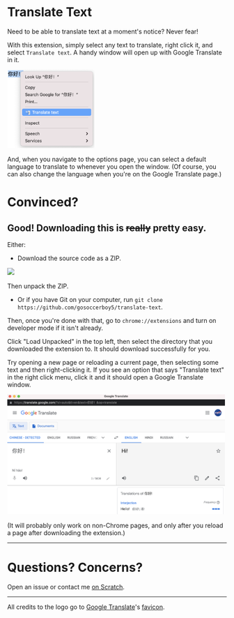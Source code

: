 # Translate Text
Need to be able to translate text at a moment's notice? Never fear!

With this extension, simply select any text to translate, right click it, and select `Translate text`. A handy window will open up with Google Translate in it.

<img src="images/contextmenu.png" width="200px">

And, when you navigate to the options page, you can select a default language to translate to whenever you open the window. (Of course, you can also change the language when you're on the Google Translate page.)

# Convinced?
## Good! Downloading this is <s>really</s> pretty easy.

Either:
 - Download the source code as a ZIP.

 <img src="https://user-images.githubusercontent.com/82768218/134955980-f7afd04a-48b2-41eb-bb69-67e615227e7a.png" width="200">

Then unpack the ZIP.
 - Or if you have Git on your computer, run `git clone https://github.com/gosoccerboy5/translate-text`.

Then, once you're done with that, go to `chrome://extensions` and turn on developer mode if it isn't already.

Click "Load Unpacked" in the top left, then select the directory that you downloaded the extension to. It should download successfully for you. 

Try opening a new page or reloading a current page, then selecting some text and then right-clicking it. If you see an option that says "Translate text" in the right click menu, click it and it should open a Google Translate window.

<img src="images/gt-window.png" width="500">

(It will probably only work on non-Chrome pages, and only after you reload a page after downloading the extension.)

<hr>

# Questions? Concerns?
Open an issue or contact me <a href="https://scratch.mit.edu/users/gosoccerboy5#comments">on Scratch</a>.

<hr>

All credits to the logo go to <a href="https://translate.google.com">Google Translate</a>'s <a href="https://translate.google.com/favicon.ico">favicon</a>.